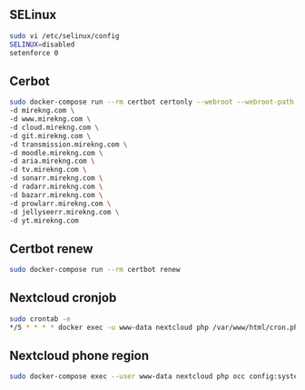 ## SELinux

```bash
sudo vi /etc/selinux/config
SELINUX=disabled
setenforce 0
```

## Cerbot

```bash
sudo docker-compose run --rm certbot certonly --webroot --webroot-path /var/www/certbot/ \
-d mirekng.com \
-d www.mirekng.com \
-d cloud.mirekng.com \
-d git.mirekng.com \
-d transmission.mirekng.com \
-d moodle.mirekng.com \
-d aria.mirekng.com \
-d tv.mirekng.com \
-d sonarr.mirekng.com \
-d radarr.mirekng.com \
-d bazarr.mirekng.com \
-d prowlarr.mirekng.com \
-d jellyseerr.mirekng.com \
-d yt.mirekng.com
```

## Certbot renew

```bash
sudo docker-compose run --rm certbot renew
```

## Nextcloud cronjob

```bash
sudo crontab -e
*/5 * * * * docker exec -u www-data nextcloud php /var/www/html/cron.php
```

## Nextcloud phone region

```bash
sudo docker-compose exec --user www-data nextcloud php occ config:system:set default_phone_region --value="CZ"
```
